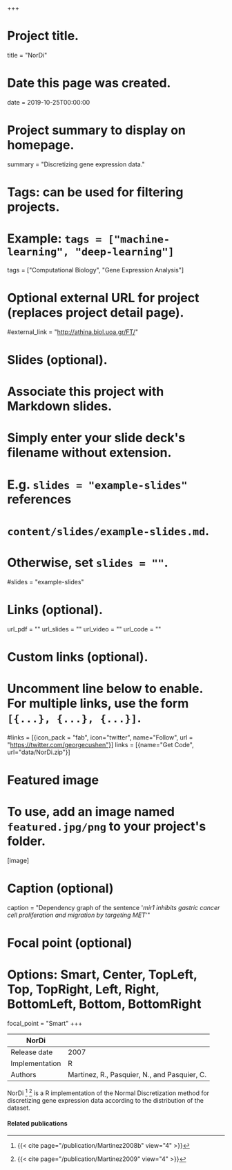 +++
# Project title.
title = "NorDi"

# Date this page was created.
date = 2019-10-25T00:00:00

# Project summary to display on homepage.
summary = "Discretizing gene expression data."

# Tags: can be used for filtering projects.
# Example: `tags = ["machine-learning", "deep-learning"]`
tags = ["Computational Biology", "Gene Expression Analysis"]

# Optional external URL for project (replaces project detail page).
#external_link = "http://athina.biol.uoa.gr/FT/"

# Slides (optional).
#   Associate this project with Markdown slides.
#   Simply enter your slide deck's filename without extension.
#   E.g. `slides = "example-slides"` references 
#   `content/slides/example-slides.md`.
#   Otherwise, set `slides = ""`.
#slides = "example-slides"

# Links (optional).
url_pdf = ""
url_slides = ""
url_video = ""
url_code = ""

# Custom links (optional).
#   Uncomment line below to enable. For multiple links, use the form `[{...}, {...}, {...}]`.
#links = [{icon_pack = "fab", icon="twitter", name="Follow", url = "https://twitter.com/georgecushen"}]
links = [{name="Get Code", url="data/NorDi.zip"}]

# Featured image
# To use, add an image named `featured.jpg/png` to your project's folder. 
[image]
  # Caption (optional)
  caption = "Dependency graph of the sentence '*mir1 inhibits gastric cancer cell proliferation and migration by targeting MET*'"
  
  # Focal point (optional)
  # Options: Smart, Center, TopLeft, Top, TopRight, Left, Right, BottomLeft, Bottom, BottomRight
  focal_point = "Smart"
+++

| NorDi          |                                              |
| -------------- | -------------------------------------------- |
| Release date   | 2007                                         |
| Implementation | R                                            |
| Authors        | Martinez, R., Pasquier, N., and Pasquier, C. |

NorDi [^Martinez2008b] [^Martinez2009] is a R implementation of the Normal Discretization method for discretizing gene expression data according to the distribution of the dataset.

#### Related publications
[^Martinez2008b]: {{< cite page="/publication/Martinez2008b" view="4" >}}
[^Martinez2009]: {{< cite page="/publication/Martinez2009" view="4" >}}


